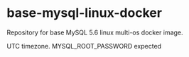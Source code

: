 # base-mysql-linux-docker
Repository for base MySQL 5.6 linux multi-os docker image.


UTC timezone.
MYSQL_ROOT_PASSWORD expected
